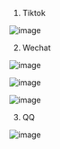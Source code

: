 



1. Tiktok

![image](https://user-images.githubusercontent.com/6780666/218502011-c224fd02-cd17-4f01-b53c-8c29583d426f.png)



2. Wechat

![image](https://user-images.githubusercontent.com/6780666/218499996-3d9344ab-e792-4647-8663-0b1e51f47788.png)
 
![image](https://user-images.githubusercontent.com/6780666/218502522-1aa525ef-ccca-4fc9-a55e-c5721122e260.png)

![image](https://user-images.githubusercontent.com/6780666/218500712-7fcd2165-b1c9-4329-851c-e3b253d27eb1.png)

3. QQ

![image](https://user-images.githubusercontent.com/6780666/218501679-6547e489-b7cb-437b-b18a-94efaac27a11.png)
